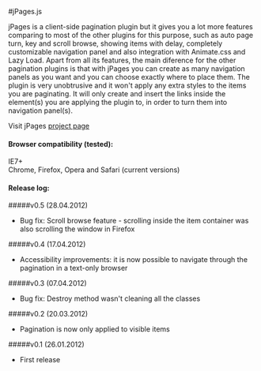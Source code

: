 #jPages.js
  
  
jPages is a client-side pagination plugin but it gives you a lot more features comparing to most of the other plugins for this purpose, such as auto page turn, key and scroll browse, showing items with delay, completely customizable navigation panel and also integration with Animate.css and Lazy Load.
Apart from all its features, the main diference for the other pagination plugins is that with jPages you can create as many navigation panels as you want and you can choose exactly where to place them.
The plugin is very unobtrusive and it won't apply any extra styles to the items you are paginating. It will only create and insert the links inside the element(s) you are applying the plugin to, in order to turn them into navigation panel(s).

Visit jPages [project page](http://luis-almeida.github.com/jPages/)
  
  
  
  
#### Browser compatibility (tested):
IE7+  
Chrome, Firefox, Opera and Safari (current versions)  
  
  
  
  
#### Release log:  
  
  
#####v0.5 (28.04.2012)  
- Bug fix: Scroll browse feature - scrolling inside the item container was also scrolling the window in Firefox  
  
#####v0.4 (17.04.2012)  
- Accessibility improvements: it is now possible to navigate through the pagination in a text-only browser  

#####v0.3 (07.04.2012)  
- Bug fix: Destroy method wasn't cleaning all the classes  

#####v0.2 (20.03.2012)  
- Pagination is now only applied to visible items  

#####v0.1 (26.01.2012)  
- First release  